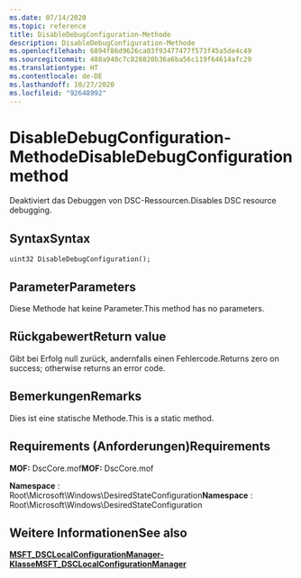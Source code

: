 ```yaml
---
ms.date: 07/14/2020
ms.topic: reference
title: DisableDebugConfiguration-Methode
description: DisableDebugConfiguration-Methode
ms.openlocfilehash: 6894f86d9626ca03f93477477f573f45a5de4c49
ms.sourcegitcommit: 488a940c7c828820b36a6ba56c119f64614afc29
ms.translationtype: HT
ms.contentlocale: de-DE
ms.lasthandoff: 10/27/2020
ms.locfileid: "92648992"
---
```

# <a name="disabledebugconfiguration-method"></a><span data-ttu-id="66e34-103">DisableDebugConfiguration-Methode</span><span class="sxs-lookup"><span data-stu-id="66e34-103">DisableDebugConfiguration method</span></span>

<span data-ttu-id="66e34-104">Deaktiviert das Debuggen von DSC-Ressourcen.</span><span class="sxs-lookup"><span data-stu-id="66e34-104">Disables DSC resource debugging.</span></span>

## <a name="syntax"></a><span data-ttu-id="66e34-105">Syntax</span><span class="sxs-lookup"><span data-stu-id="66e34-105">Syntax</span></span>

```mof
uint32 DisableDebugConfiguration();
```

## <a name="parameters"></a><span data-ttu-id="66e34-106">Parameter</span><span class="sxs-lookup"><span data-stu-id="66e34-106">Parameters</span></span>

<span data-ttu-id="66e34-107">Diese Methode hat keine Parameter.</span><span class="sxs-lookup"><span data-stu-id="66e34-107">This method has no parameters.</span></span>

## <a name="return-value"></a><span data-ttu-id="66e34-108">Rückgabewert</span><span class="sxs-lookup"><span data-stu-id="66e34-108">Return value</span></span>

<span data-ttu-id="66e34-109">Gibt bei Erfolg null zurück, andernfalls einen Fehlercode.</span><span class="sxs-lookup"><span data-stu-id="66e34-109">Returns zero on success; otherwise returns an error code.</span></span>

## <a name="remarks"></a><span data-ttu-id="66e34-110">Bemerkungen</span><span class="sxs-lookup"><span data-stu-id="66e34-110">Remarks</span></span>

<span data-ttu-id="66e34-111">Dies ist eine statische Methode.</span><span class="sxs-lookup"><span data-stu-id="66e34-111">This is a static method.</span></span>

## <a name="requirements"></a><span data-ttu-id="66e34-112">Requirements (Anforderungen)</span><span class="sxs-lookup"><span data-stu-id="66e34-112">Requirements</span></span>

<span data-ttu-id="66e34-113">**MOF:** DscCore.mof</span><span class="sxs-lookup"><span data-stu-id="66e34-113">**MOF:** DscCore.mof</span></span>

<span data-ttu-id="66e34-114">**Namespace** : Root\Microsoft\Windows\DesiredStateConfiguration</span><span class="sxs-lookup"><span data-stu-id="66e34-114">**Namespace** : Root\Microsoft\Windows\DesiredStateConfiguration</span></span>

## <a name="see-also"></a><span data-ttu-id="66e34-115">Weitere Informationen</span><span class="sxs-lookup"><span data-stu-id="66e34-115">See also</span></span>

[<span data-ttu-id="66e34-116">**MSFT_DSCLocalConfigurationManager-Klasse**</span><span class="sxs-lookup"><span data-stu-id="66e34-116">**MSFT_DSCLocalConfigurationManager**</span></span>](msft-dsclocalconfigurationmanager.md)
